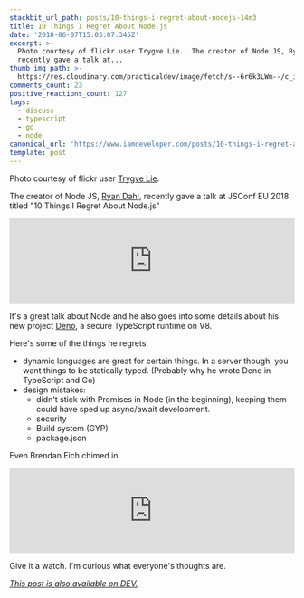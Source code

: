 ```yaml
---
stackbit_url_path: posts/10-things-i-regret-about-nodejs-14m3
title: 10 Things I Regret About Node.js
date: '2018-06-07T15:03:07.345Z'
excerpt: >-
  Photo courtesy of flickr user Trygve Lie.  The creator of Node JS, Ryan Dahl,
  recently gave a talk at...
thumb_img_path: >-
  https://res.cloudinary.com/practicaldev/image/fetch/s--6r6k3LWm--/c_imagga_scale,f_auto,fl_progressive,h_420,q_auto,w_1000/https://thepracticaldev.s3.amazonaws.com/i/pedrq8fz6ig8yugihvbt.jpg
comments_count: 23
positive_reactions_count: 127
tags:
  - discuss
  - typescript
  - go
  - node
canonical_url: 'https://www.iamdeveloper.com/posts/10-things-i-regret-about-nodejs-14m3/'
template: post
---
```



Photo courtesy of flickr user [Trygve Lie](https://www.flickr.com/photos/trygve_lie/5831902960/in/photolist-9Tm2z3-9TkXYG-9Snmm2-9TiaVg-986fu7-91Lys4-af3D6G-91PELy-91PFdw-91LxWD-ir76Ci-8vTR8o-91PEMA-guo8Zw-guot1K-8vQPsx-9Skm3e-91LydX-8vQP9D-8izGEj-guo94j-UD21ff-27wa2Xi-9Skmgc-9SqeLo-9SwjVQ-VAVtVQ-Kc6jW6-9Swk7s-8vTQMJ-9Sobs3-aCccoi-8vQP4a-gunPQK-9SkkHP-9SkjYa-8vQNvP-gunfvN-fhpKFt-a31Gwp-8vTRij-9Skmpr-8vQNt4-fhpJRe-ir6Gd4-SyeqvE-9Sqdf1-9Swkk3-keuT4b-UqDk2W).

The creator of Node JS, [Ryan Dahl](http://tinyclouds.org), recently gave a talk at JSConf EU 2018 titled "10 Things I Regret About Node.js"


<iframe class="liquidTag" src="https://dev.to/embed/youtube?args=M3BM9TB-8yA" style="border: 0; width: 100%;"></iframe>



It's a great talk about Node and he also goes into some details about his new project [Deno](https://github.com/ry/deno), a secure TypeScript runtime on V8.

Here's some of the things he regrets:

- dynamic languages are great for certain things. In a server though, you want things to be statically typed. (Probably why he wrote Deno in TypeScript and Go)
- design mistakes:
    - didn't stick with Promises in Node (in the beginning), keeping them could have sped up async/await development.
    - security
    - Build system (GYP)
    - package.json

Even Brendan Eich chimed in


<iframe class="liquidTag" src="https://dev.to/embed/twitter?args=1004425861410402304" style="border: 0; width: 100%;"></iframe>


Give it a watch. I'm curious what everyone's thoughts are.

*[This post is also available on DEV.](https://dev.to/nickytonline/10-things-i-regret-about-nodejs-14m3)*


<script>
const parent = document.getElementsByTagName('head')[0];
const script = document.createElement('script');
script.type = 'text/javascript';
script.src = 'https://cdnjs.cloudflare.com/ajax/libs/iframe-resizer/4.1.1/iframeResizer.min.js';
script.charset = 'utf-8';
script.onload = function() {
    window.iFrameResize({}, '.liquidTag');
};
parent.appendChild(script);
</script>    

